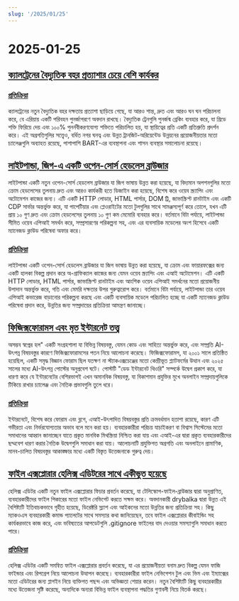 ```yaml
---
slug: '/2025/01/25'
---
```


# 2025-01-25

## [ক্যালট্রেনের বৈদ্যুতিক বহর প্রত্যাশার চেয়ে বেশি কার্যকর](https://www.caltrain.com/news/caltrains-electric-fleet-more-efficient-expected)

### [প্রতিক্রিয়া](https://news.ycombinator.com/item?id=42818692)

ক্যালট্রেনের নতুন বৈদ্যুতিক বহর দক্ষতায় প্রত্যাশা ছাড়িয়ে গেছে, যা আরও শান্ত, দ্রুত এবং আরও ঘন ঘন পরিচালনা করে, বে এরিয়ায় একটি পরিবহন পুনর্জাগরণে অবদান রাখছে। বৈদ্যুতিক ট্রেনগুলি পুনর্জন্ম ব্রেকিং ব্যবহার করে, যা গ্রিডে শক্তি ফিরিয়ে দেয় এবং ১০০% পুনর্নবীকরণযোগ্য শক্তিতে পরিচালিত হয়, যা স্থায়িত্বের প্রতি একটি প্রতিশ্রুতি প্রদর্শন করে। এই অগ্রগতিগুলির সত্ত্বেও, বর্ধিত নগর ঘনত্ব এবং উন্নত ট্রানজিট-অরিয়েন্টেড উন্নয়নের প্রয়োজনীয়তার মতো চ্যালেঞ্জগুলি অব্যাহত রয়েছে, পাশাপাশি BART-এর ব্যবস্থাপনা এবং শাসন ব্যবস্থার সমালোচনা রয়েছে।

## [লাইটপান্ডা, জিগ-এ একটি ওপেন-সোর্স হেডলেস ব্রাউজার](https://github.com/lightpanda-io/browser)

লাইটপান্ডা একটি নতুন ওপেন-সোর্স হেডলেস ব্রাউজার যা জিগ ভাষায় উন্নত করা হয়েছে, যা বিদ্যমান অপশনগুলির মতো ক্রোম হেডলেসের তুলনায় দ্রুত এবং আরও কার্যকরী হতে ডিজাইন করা হয়েছে, বিশেষ করে ওয়েব স্ক্র্যাপিং এবং অটোমেশন কাজের জন্য। এটি একটি HTTP লোডার, HTML পার্সার, DOM ট্রি, জাভাস্ক্রিপ্ট রানটাইম এবং একটি CDP সার্ভার অন্তর্ভুক্ত করে, যা পাপেটিয়ার এবং প্লেওরাইটের মতো টুলগুলির সাথে সামঞ্জস্যপূর্ণ করে তোলে, যখন এটি প্রায় ১০ গুণ দ্রুত এবং ক্রোম হেডলেসের তুলনায় ১০ গুণ কম মেমোরি ব্যবহার করে। বর্তমানে বিটা পর্যায়ে, লাইটপান্ডা সীমিত ওয়েব এপিআই সমর্থন করে, সম্প্রসারণের পরিকল্পনা সহ, এবং এর ব্যবসায়িক মডেলের অংশ হিসেবে একটি ম্যানেজড ক্লাউড পরিষেবা অফার করে।

### [প্রতিক্রিয়া](https://news.ycombinator.com/item?id=42817439)

লাইটপান্ডা একটি ওপেন-সোর্স হেডলেস ব্রাউজার যা জিগ ভাষায় উন্নত করা হয়েছে, যা ক্রোম এবং ফায়ারফক্সের জন্য একটি হালকা বিকল্প প্রদান করে অ-গ্রাফিক্যাল কাজের জন্য যেমন ওয়েব স্ক্র্যাপিং এবং এআই অটোমেশন। এটি একটি HTTP লোডার, HTML পার্সার, জাভাস্ক্রিপ্ট রানটাইম এবং আংশিক ওয়েব এপিআই সমর্থনের মতো প্রয়োজনীয় উপাদান অন্তর্ভুক্ত করে, গতি এবং মেমরি দক্ষতার উপর গুরুত্বারোপ করে। বর্তমানে বিটা পর্যায়ে, লাইটপান্ডা তার ওয়েব এপিআই কভারেজ বাড়ানোর পরিকল্পনা করছে এবং একটি ব্যবসায়িক মডেলে পরিচালিত হচ্ছে যা একটি ম্যানেজড ক্লাউড পরিষেবা প্রদান করে, উন্নতির জন্য সম্প্রদায়ের প্রতিক্রিয়া আমন্ত্রণ জানাচ্ছে।

## [ফিজিক্সফোরামস এবং মৃত ইন্টারনেট তত্ত্ব](https://hallofdreams.org/posts/physicsforums/)

অসম্ভব স্বপ্নের হল" একটি সংগ্রহশালা যা বিভিন্ন বিষয়বস্তু, যেমন কোড এবং সাহিত্য অন্তর্ভুক্ত করে, এবং সম্প্রতি AI-উৎপন্ন বিষয়বস্তুর কারণে ফিজিক্সফোরামসের পতন নিয়ে আলোচনা করেছে। ফিজিক্সফোরামস, যা ২০০১ সালে প্রতিষ্ঠিত হয়েছিল, একটি সমৃদ্ধ বিজ্ঞান ফোরাম ছিল যতক্ষণ না স্ট্যাকএক্সচেঞ্জের মতো কেন্দ্রীভূত প্ল্যাটফর্মের উত্থান এবং ২০২৫ সালের মধ্যে AI-উৎপন্ন পোস্টের অনুপ্রবেশ ঘটে। পোস্টটি "ডেড ইন্টারনেট থিওরি" সম্পর্কে উদ্বেগ প্রকাশ করে, যা ধারণা করে যে ইন্টারনেটের বেশিরভাগই এখন অমানবিক বিষয়বস্তু, যা বিকাশমান প্রযুক্তির মুখে অনলাইন সম্প্রদায়গুলিকে টিকিয়ে রাখার চ্যালেঞ্জ এবং নৈতিক প্রভাবগুলি তুলে ধরে।

### [প্রতিক্রিয়া](https://news.ycombinator.com/item?id=42816284)

ইন্টারনেটে, বিশেষ করে ফোরাম এবং ব্লগে, এআই-উৎপাদিত বিষয়বস্তুর প্রতি ক্রমবর্ধমান হতাশা রয়েছে, কারণ এটি গভীরতা এবং নির্ভরযোগ্যতার অভাব বলে মনে করা হয়। ব্যবহারকারীরা পরিচয় যাচাইকরণ বা বিশ্বাস সিস্টেমের মতো সমাধানের আহ্বান জানাচ্ছেন যাতে প্রকৃত মানবিক মিথস্ক্রিয়া নিশ্চিত করা যায় এবং এআই-এর দ্বারা প্রকৃত ব্যবহারকারীদের ছদ্মবেশ ধারণ করার নৈতিক উদ্বেগগুলি সমাধান করা যায়। আলোচনাটি প্রযুক্তিগত অগ্রগতি এবং অনলাইনে প্রামাণিক, মানব-চালিত বিষয়বস্তুর আকাঙ্ক্ষার মধ্যে একটি বিস্তৃত উত্তেজনাকে গুরুত্ব দেয়।

## [ফাইল এক্সপ্লোরার হেলিক্স এডিটরের সাথে একীভূত হয়েছে](https://github.com/helix-editor/helix/pull/11285)

হেলিক্স এডিটর একটি নতুন ফাইল এক্সপ্লোরার ফিচার প্রবর্তন করেছে, যা টেলিস্কোপ-ফাইল-ব্রাউজার দ্বারা অনুপ্রাণিত, ব্যবহারকারীদের ফাইল পিকারের মতো ফাইল নেভিগেট করতে সক্ষম করে। অবদানকারী drybalka দ্বারা উন্নত এই বৈশিষ্ট্যটি ইতিবাচকভাবে গৃহীত হয়েছে, ডিরেক্টরি স্ল্যাশ এবং আইকনের মতো উন্নতির জন্য প্রতিক্রিয়া সহ। কিছু ম্যাকওএস ব্যবহারকারী কমান্ড প্যালেটের সাথে সমস্যার কথা জানিয়েছেন, তবে ফাইল এক্সপ্লোরার কীবাইন্ডিং সহ কার্যকরভাবে কাজ করে, এবং ভবিষ্যতের আপডেটগুলি .gitignore ফাইলের বাদ দেওয়ার সমস্যাগুলি সমাধান করতে পারে।

### [প্রতিক্রিয়া](https://news.ycombinator.com/item?id=42818278)

হেলিক্স এডিটর একটি সমন্বিত ফাইল এক্সপ্লোরার প্রবর্তন করেছে, যা এর প্রয়োজনীয়তা বনাম দ্রুত বিকল্প যেমন ফাজি ফাইন্ডার এবং রিপগ্রেপ নিয়ে আলোচনা উত্থাপন করেছে। ব্যবহারকারীরা ফাইল নেভিগেশন টুল এবং ভিম এবং ইম্যাক্সের মতো এডিটরের জন্য প্লাগইন নিয়ে ব্যক্তিগত পছন্দ এবং অভিজ্ঞতা শেয়ার করেন। নতুন বৈশিষ্ট্যটি কিছু ব্যবহারকারীর মধ্যে উত্তেজনা সৃষ্টি করেছে, অন্যদিকে অন্যরা বিভিন্ন ফাইল ব্যবস্থাপনা পদ্ধতির গুণাবলী নিয়ে বিতর্ক করছে।

<head>
  <meta property="og:title" content="ক্যালট্রেনের বৈদ্যুতিক বহর প্রত্যাশার চেয়ে বেশি কার্যকর" />
  <meta property="og:type" content="website" />
  <meta property="og:image" content="https://og.cho.sh/api/og/?title=%E0%A6%95%E0%A7%8D%E0%A6%AF%E0%A6%BE%E0%A6%B2%E0%A6%9F%E0%A7%8D%E0%A6%B0%E0%A7%87%E0%A6%A8%E0%A7%87%E0%A6%B0%20%E0%A6%AC%E0%A7%88%E0%A6%A6%E0%A7%8D%E0%A6%AF%E0%A7%81%E0%A6%A4%E0%A6%BF%E0%A6%95%20%E0%A6%AC%E0%A6%B9%E0%A6%B0%20%E0%A6%AA%E0%A7%8D%E0%A6%B0%E0%A6%A4%E0%A7%8D%E0%A6%AF%E0%A6%BE%E0%A6%B6%E0%A6%BE%E0%A6%B0%20%E0%A6%9A%E0%A7%87%E0%A6%AF%E0%A6%BC%E0%A7%87%20%E0%A6%AC%E0%A7%87%E0%A6%B6%E0%A6%BF%20%E0%A6%95%E0%A6%BE%E0%A6%B0%E0%A7%8D%E0%A6%AF%E0%A6%95%E0%A6%B0&subheading=%E0%A6%B6%E0%A6%A8%E0%A6%BF%E0%A6%AC%E0%A6%BE%E0%A6%B0%2C%20%E0%A7%A8%E0%A7%AB%20%E0%A6%9C%E0%A6%BE%E0%A6%A8%E0%A7%81%E0%A6%AF%E0%A6%BC%E0%A6%BE%E0%A6%B0%E0%A7%80%2C%20%E0%A7%A8%E0%A7%A6%E0%A7%A8%E0%A7%AB%3A%20%E0%A6%B9%E0%A7%8D%E0%A6%AF%E0%A6%BE%E0%A6%95%E0%A6%BE%E0%A6%B0%20%E0%A6%A8%E0%A6%BF%E0%A6%89%E0%A6%9C%20%E0%A6%B8%E0%A6%BE%E0%A6%B0%E0%A6%B8%E0%A6%82%E0%A6%95%E0%A7%8D%E0%A6%B7%E0%A7%87%E0%A6%AA" />
</head>
